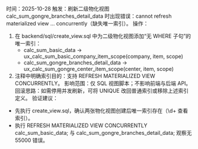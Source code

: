 时间：2025-10-28
触发：刷新二级物化视图 calc_sum_gongre_branches_detail_data 时出现错误：cannot refresh materialized view ... concurrently（缺失唯一索引）。
操作：
1) 在 backend/sql/create_view.sql 中为二级物化视图添加“无 WHERE 子句”的唯一索引：
   - calc_sum_basic_data → ux_calc_sum_basic_company_item_scope(company, item, scope)
   - calc_sum_gongre_branches_detail_data → ux_calc_sum_gongre_center_item_scope(center, item, scope)
2) 注释中明确索引目的：支持 REFRESH MATERIALIZED VIEW CONCURRENTLY。
影响范围：仅 SQL 视图脚本；不影响前端与后端 API。
回滚思路：如需停用并发刷新，可将 UNIQUE 改回普通索引或移除上述索引定义。
验证建议：
- 先执行 create_view.sql，确认两张物化视图创建后唯一索引存在（\d+ 查看索引）。
- 执行 REFRESH MATERIALIZED VIEW CONCURRENTLY calc_sum_basic_data; 与 calc_sum_gongre_branches_detail_data; 观察无 55000 错误。